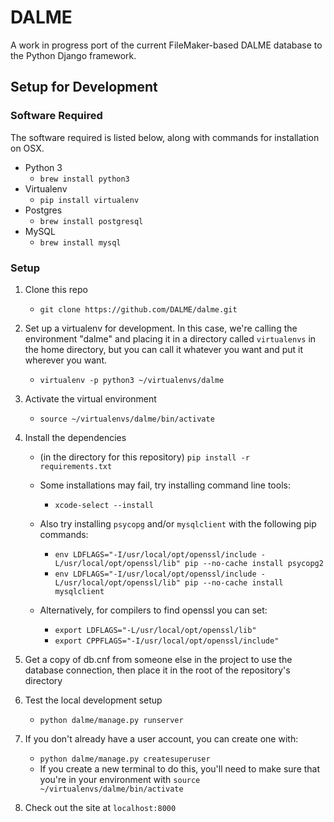 # DALME

A work in progress port of the current FileMaker-based DALME database to the Python Django framework.

## Setup for Development

### Software Required

The software required is listed below, along with commands for installation on OSX.

- Python 3
  - `brew install python3`
- Virtualenv
  - `pip install virtualenv`
- Postgres
    - `brew install postgresql`
- MySQL
    - `brew install mysql`

### Setup

1. Clone this repo
    - `git clone https://github.com/DALME/dalme.git`
2. Set up a virtualenv for development. In this case, we're calling the environment "dalme" and placing it in a directory called `virtualenvs` in the home directory, but you can call it whatever you want and put it wherever you want.
    - `virtualenv -p python3 ~/virtualenvs/dalme`
4. Activate the virtual environment
    - `source ~/virtualenvs/dalme/bin/activate`
3. Install the dependencies
    - (in the directory for this repository) `pip install -r requirements.txt`
    - Some installations may fail, try installing command line tools:
        - `xcode-select --install`
    - Also try installing `psycopg` and/or `mysqlclient` with the following pip commands:
        - `env LDFLAGS="-I/usr/local/opt/openssl/include -L/usr/local/opt/openssl/lib" pip --no-cache install psycopg2`
        - `env LDFLAGS="-I/usr/local/opt/openssl/include -L/usr/local/opt/openssl/lib" pip --no-cache install mysqlclient`

    - Alternatively, for compilers to find openssl you can set:
        - `export LDFLAGS="-L/usr/local/opt/openssl/lib"`
        - `export CPPFLAGS="-I/usr/local/opt/openssl/include"`

4. Get a copy of db.cnf from someone else in the project to use the database connection, then place it in the root of the repository's directory
5. Test the local development setup
    - `python dalme/manage.py runserver`
6. If you don't already have a user account, you can create one with:
    - `python dalme/manage.py createsuperuser`
    - If you create a new terminal to do this, you'll need to make sure that you're in your environment with `source ~/virtualenvs/dalme/bin/activate`
6. Check out the site at `localhost:8000`
